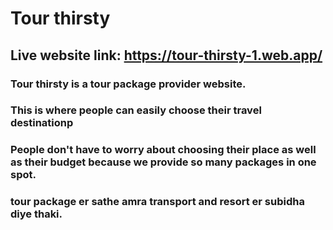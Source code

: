 # Tour thirsty 
## Live website link: https://tour-thirsty-1.web.app/

### Tour thirsty is a tour package provider website.

### This is where people can easily choose their travel destinationp

### People don't have to worry about choosing their place as well as their budget because we provide so many packages in one spot.

### tour package er sathe amra transport and resort er subidha diye thaki.